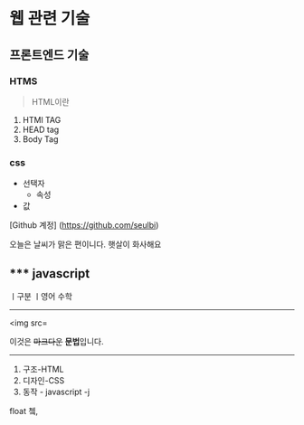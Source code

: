 # 웹 관련 기술
## 프론트엔드 기술
### HTMS
>HTML이란
1. HTMl TAG
2. HEAD tag
3. Body Tag

### css
* 선택자
    * 속성
* 값

[Github 계정]
(https://github.com/seulbi)

오늘은 날씨가 맑은 편이니다. 
햇살이 화사해요

*** javascript
---


ㅣ구분 ㅣ영어 수학


-------------

<img src=

이것은 ~~마크다운~~ **문법**입니다.

--------------------------------

1. 구조-HTML
2. 디자인-CSS
3. 동작 - javascript -j 


float 쳌,